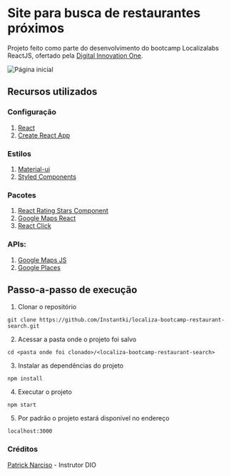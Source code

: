 # Site para busca de restaurantes próximos

Projeto feito como parte do desenvolvimento do bootcamp Localizalabs ReactJS, ofertado pela [Digital Innovation One](https://digitalinnovation.one/).

![Página inicial](../projeto-restaurante/public/github/home.png)

## Recursos utilizados

### Configuração

1. [React](https://pt-br.reactjs.org/)
2. [Create React App](https://create-react-app.dev/)

### Estilos

1. [Material-ui](https://material-ui.com/)
2. [Styled Components](https://styled-components.com/)

### Pacotes

1. [React Rating Stars Component](https://www.npmjs.com/package/react-rating-stars-component)
2. [Google Maps React](https://www.npmjs.com/package/google-maps-react)
3. [React Click](<[https://link](https://www.npmjs.com/package/react-slick)>)

### APIs:

1. [Google Maps JS](https://developers.google.com/maps/documentation/javascript/overview?hl=pt-br)
2. [Google Places](https://developers.google.com/maps/documentation/places/web-service/overview?hl=pt-br)

## Passo-a-passo de execução

1. Clonar o repositório

```
git clone https://github.com/Instantki/localiza-bootcamp-restaurant-search.git
```

2. Acessar a pasta onde o projeto foi salvo

```
cd <pasta onde foi clonado>/<localiza-bootcamp-restaurant-search>
```

3. Instalar as dependências do projeto

```
npm install
```

4. Executar o projeto

```
npm start
```

5. Por padrão o projeto estará disponível no endereço

```
localhost:3000
```

### Créditos

[Patrick Narciso](https://github.com/patrick-narciso) - Instrutor DIO
